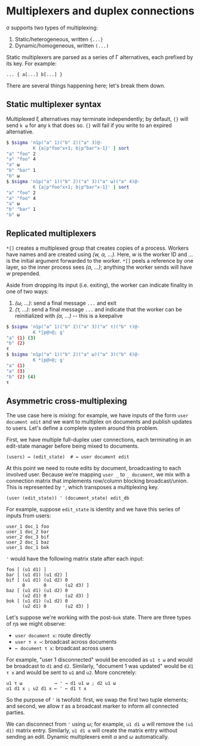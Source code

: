 # Multiplexers and duplex connections
σ supports two types of multiplexing:

1. Static/heterogeneous, written `{...}`
2. Dynamic/homogeneous, written `(...)`

Static multiplexers are parsed as a series of Γ alternatives, each prefixed by its key. For example:

```
... { a[...] b[...] }
```

There are several things happening here; let's break them down.


## Static multiplexer syntax
Multiplexed ξ alternatives may terminate independently; by default, `{}` will send `k ω` for any `k` that does so. `{}` will fail if you write to an expired alternative.

```bash
$ $sigma 'n1p("a" 1)("b" 2)("a" 3)@-
          K {a|p"foo"x+1; b|p"bar"x-1}' | sort
"a" "foo" 2
"a" "foo" 4
"a" ω
"b" "bar" 1
"b" ω
$ $sigma 'n1p("a" 1)("b" 2)("a" 3)("a" ω)("a" 4)@-
          K {a|p"foo"x+1; b|p"bar"x-1}' | sort
"a" "foo" 2
"a" "foo" 4
"a" ω
"b" "bar" 1
"b" ω
```


## Replicated multiplexers
`*[]` creates a multiplexed group that creates copies of a process. Workers have names and are created using _(w, α, ...)_. Here, _w_ is the worker ID and _..._ is the initial argument forwarded to the worker. `*[]` peels a reference by one layer, so the inner process sees _(α, ...)_; anything the worker sends will have _w_ prepended.

Aside from dropping its input (i.e. exiting), the worker can indicate finality in one of two ways:

1. _(ω, ...)_: send a final message `...` and exit
2. _(τ, ...)_: send a final message `...` and indicate that the worker can be reinitialized with _(α, ...)_ -- this is a keepalive

```bash
$ $sigma 'n1p("a" 1)("b" 2)("a" 3)("a" τ)("b" τ)@-
          K *|p@>@; g'
"a" (1) (3)
"b" (2)
τ
$ $sigma 'n1p("a" 1)("b" 2)("a" ω)("a" 3)("b" 4)@-
          K *|p@>@; g'
"a" (1)
"a" (3)
"b" (2) (4)
τ
```


## Asymmetric cross-multiplexing
The use case here is _mixing:_ for example, we have inputs of the form `user document edit` and we want to multiplex on documents and publish updates to users. Let's define a complete system around this problem.

First, we have multiple full-duplex user connections, each terminating in an edit-state manager before being mixed to documents.

```
(users) ↔ (edit_state)  # ↔ user document edit
```

At this point we need to route edits by document, broadcasting to each involved user. Because we're mapping `user _` to `_ document`, we mix with a connection matrix that implements row/column blocking broadcast/union. This is represented by `'`, which transposes a multiplexing key.

```
(user (edit_state)) ' (document_state) edit_db
```

For example, suppose `edit_state` is identity and we have this series of inputs from users:

```
user_1 doc_1 foo
user_1 doc_2 bar
user_2 doc_3 bif
user_2 doc_1 baz
user_1 doc_1 bok
```

`'` would have the following matrix state after each input:

```
foo [ (u1 d1) ]
bar [ (u1 d1) (u1 d2) ]
bif [ (u1 d1) (u1 d2) 0
      0       0       (u2 d3) ]
baz [ (u1 d1) (u1 d2) 0
      (u2 d1) 0       (u2 d3) ]
bok [ (u1 d1) (u1 d2) 0
      (u2 d1) 0       (u2 d3) ]
```

Let's suppose we're working with the post-`bok` state. There are three types of ηs we might observe:

+ `user document x`: route directly
+ `user τ x →`: broadcast across documents
+ `← document τ x`: broadcast across users

For example, "user 1 disconnected" would be encoded as `u1 τ ω` and would be broadcast to `d1` and `d2`. Similarly, "document 1 was updated" would be `d1 τ x` and would be sent to `u1` and `u2`. More concretely:

```
u1 τ ω            → ' → d1 u1 ω ; d2 u1 ω
u1 d1 x ; u2 d1 x ← ' ← d1 τ x
```

So the purpose of `'` is twofold: first, we swap the first two tuple elements; and second, we allow _τ_ as a broadcast marker to inform all connected parties.

We can disconnect from `'` using _ω_; for example, `u1 d1 ω` will remove the `(u1 d1)` matrix entry. Similarly, `u1 d1 α` will create the matrix entry without sending an edit. Dynamic multiplexers emit _α_ and _ω_ automatically.
